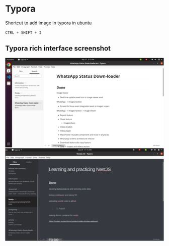 # Typora

Shortcut to add image in typora in ubuntu

```powershell showLineNumbers
CTRL + SHIFT + I
```

## Typora rich interface screenshot

![typora image](../../assets/images/image96.png)
![typora dark theme](../../assets/images/image100.png)
